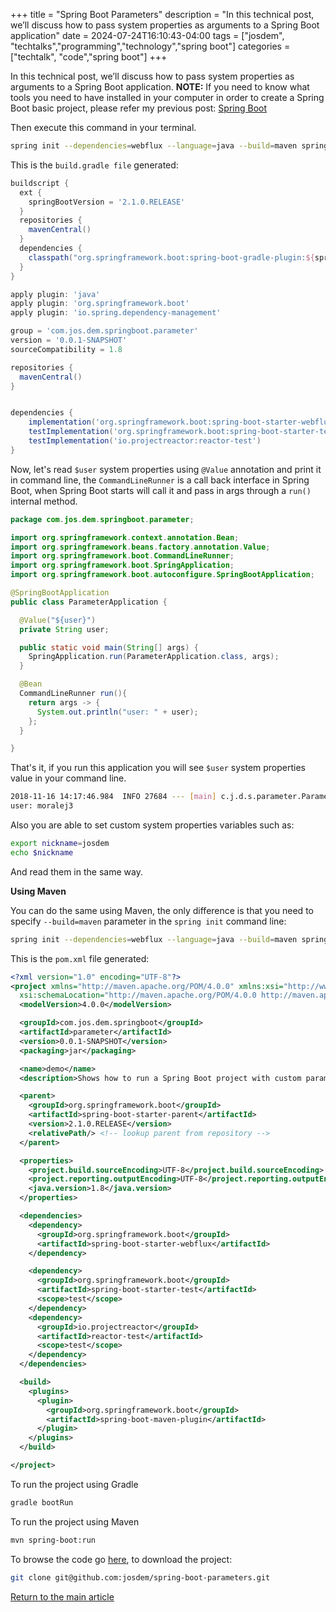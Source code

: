 +++
title =  "Spring Boot Parameters"
description = "In this technical post, we’ll discuss how to pass system properties as arguments to a Spring Boot application"
date = 2024-07-24T16:10:43-04:00
tags = ["josdem", "techtalks","programming","technology","spring boot"]
categories = ["techtalk", "code","spring boot"]
+++

In this technical post, we’ll discuss how to pass system properties as arguments to a Spring Boot application. **NOTE:** If you need to know what tools you need to have installed in your computer in order to create a Spring Boot basic project, please refer my previous post: [Spring Boot](/techtalk/spring_boot)

Then execute this command in your terminal.

```bash
spring init --dependencies=webflux --language=java --build=maven spring-boot-parameters
```

This is the `build.gradle file` generated:

```groovy
buildscript {
  ext {
    springBootVersion = '2.1.0.RELEASE'
  }
  repositories {
    mavenCentral()
  }
  dependencies {
    classpath("org.springframework.boot:spring-boot-gradle-plugin:${springBootVersion}")
  }
}

apply plugin: 'java'
apply plugin: 'org.springframework.boot'
apply plugin: 'io.spring.dependency-management'

group = 'com.jos.dem.springboot.parameter'
version = '0.0.1-SNAPSHOT'
sourceCompatibility = 1.8

repositories {
  mavenCentral()
}


dependencies {
	implementation('org.springframework.boot:spring-boot-starter-webflux')
	testImplementation('org.springframework.boot:spring-boot-starter-test')
	testImplementation('io.projectreactor:reactor-test')
}
```

Now, let's read `$user` system properties using `@Value` annotation and print it in command line, the `CommandLineRunner` is a call back interface in Spring Boot, when Spring Boot starts will call it and pass in args through a `run()` internal method.

```java
package com.jos.dem.springboot.parameter;

import org.springframework.context.annotation.Bean;
import org.springframework.beans.factory.annotation.Value;
import org.springframework.boot.CommandLineRunner;
import org.springframework.boot.SpringApplication;
import org.springframework.boot.autoconfigure.SpringBootApplication;

@SpringBootApplication
public class ParameterApplication {

  @Value("${user}")
  private String user;

  public static void main(String[] args) {
    SpringApplication.run(ParameterApplication.class, args);
  }

  @Bean
  CommandLineRunner run(){
    return args -> {
      System.out.println("user: " + user);
    };
  }

}
```

That's it, if you run this application you will see `$user` system properties value in your command line.

```bash
2018-11-16 14:17:46.984  INFO 27684 --- [main] c.j.d.s.parameter.ParameterApplication : Started ParameterApplication in 1.524 seconds (JVM running for 1.862)
user: moralej3
```

Also you are able to set custom system properties variables such as:

```bash
export nickname=josdem
echo $nickname
```

And read them in the same way.

**Using Maven**

You can do the same using Maven, the only difference is that you need to specify `--build=maven` parameter in the `spring init` command line:

```bash
spring init --dependencies=webflux --language=java --build=maven spring-boot-parameters
```

This is the `pom.xml` file generated:

```xml
<?xml version="1.0" encoding="UTF-8"?>
<project xmlns="http://maven.apache.org/POM/4.0.0" xmlns:xsi="http://www.w3.org/2001/XMLSchema-instance"
  xsi:schemaLocation="http://maven.apache.org/POM/4.0.0 http://maven.apache.org/xsd/maven-4.0.0.xsd">
  <modelVersion>4.0.0</modelVersion>

  <groupId>com.jos.dem.springboot</groupId>
  <artifactId>parameter</artifactId>
  <version>0.0.1-SNAPSHOT</version>
  <packaging>jar</packaging>

  <name>demo</name>
  <description>Shows how to run a Spring Boot project with custom parameters</description>

  <parent>
    <groupId>org.springframework.boot</groupId>
    <artifactId>spring-boot-starter-parent</artifactId>
    <version>2.1.0.RELEASE</version>
    <relativePath/> <!-- lookup parent from repository -->
  </parent>

  <properties>
    <project.build.sourceEncoding>UTF-8</project.build.sourceEncoding>
    <project.reporting.outputEncoding>UTF-8</project.reporting.outputEncoding>
    <java.version>1.8</java.version>
  </properties>

  <dependencies>
    <dependency>
      <groupId>org.springframework.boot</groupId>
      <artifactId>spring-boot-starter-webflux</artifactId>
    </dependency>

    <dependency>
      <groupId>org.springframework.boot</groupId>
      <artifactId>spring-boot-starter-test</artifactId>
      <scope>test</scope>
    </dependency>
    <dependency>
      <groupId>io.projectreactor</groupId>
      <artifactId>reactor-test</artifactId>
      <scope>test</scope>
    </dependency>
  </dependencies>

  <build>
    <plugins>
      <plugin>
        <groupId>org.springframework.boot</groupId>
        <artifactId>spring-boot-maven-plugin</artifactId>
      </plugin>
    </plugins>
  </build>

</project>
```

To run the project using Gradle

```bash
gradle bootRun
```

To run the project using Maven

```bash
mvn spring-boot:run
```

To browse the code go [here](https://github.com/josdem/spring-boot-parameters), to download the project:

```bash
git clone git@github.com:josdem/spring-boot-parameters.git
```

[Return to the main article](/techtalk/spring_boot)

